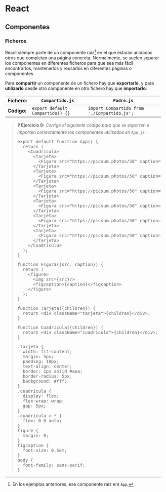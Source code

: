 # React
## Componentes
### Ficheros

React siempre parte de un componente raíz[^1] en el que estarán anidados otros que completan una página concreta. Normalmente, se suelen separar los componentes en diferentes ficheros para que sea más fácil encontrarlos, mantenerlos y reusarlos en diferentes páginas o componentes.

Para **compartir** un componente de un fichero hay que **exportarlo**, y para **utilizarlo** desde otro componente en otro fichero hay que **importarlo**:

| **Fichero:** | `Compartido.js` | `Padre.js` |
|--------------|-----------------|------------|
| **Código:**  | `export default Compartido() {}` | `import Compartido from './Compartido.js';` |


> **❓ Ejercicio 6:** _Corrige el siguiente código para que se exporten e importen correctamente los componentes utilizados en `App.js`._
> <div class="sandpack" data-width="73"><pre data-file="App.js">
> export default function App() { 
>   return (
>     &lt;Cuadricula>
>       &lt;Tarjeta>
>         &lt;Figura src="https://picsum.photos/50" caption="Fig.1"/>
>       &lt;/Tarjeta>
>       &lt;Tarjeta>
>         &lt;Figura src="https://picsum.photos/50" caption="Fig.2"/>
>       &lt;/Tarjeta>
>       &lt;Tarjeta>
>         &lt;Figura src="https://picsum.photos/50" caption="Fig.3"/>
>       &lt;/Tarjeta>
>       &lt;Tarjeta>
>         &lt;Figura src="https://picsum.photos/50" caption="Fig.4"/>
>       &lt;/Tarjeta>
>       &lt;Tarjeta>
>         &lt;Figura src="https://picsum.photos/50" caption="Fig.5"/>
>       &lt;/Tarjeta>
>       &lt;Tarjeta>
>         &lt;Figura src="https://picsum.photos/50" caption="Fig.6"/>
>       &lt;/Tarjeta>
>     &lt;/Cuadricula>
>   );
> }
> </pre><pre data-file="Figura.js">
> function Figura({src, caption}) {
>   return (
>     &lt;figure>
>       &lt;img src={src}/>
>       &lt;figcaption>{caption}&lt;/figcaption>
>     &lt;/figure>
>   );
> }
> </pre><pre data-file="Tarjeta.js">
> function Tarjeta({children}) {
>   return &lt;div className="tarjeta">{children}&lt;/div>;
> }
> </pre><pre data-file="Cuadricula.js">
> function Cuadricula({children}) {
>   return &lt;div className="cuadricula">{children}&lt;/div>;
> }
> </pre><pre data-file="styles.css" data-hidden="true">
> .tarjeta {
>   width: fit-content;
>   margin: 5px;
>   padding: 10px;
>   text-align: center;
>   border: 1px solid #aaa;
>   border-radius: 5px;
>   background: #fff;
> }
> .cuadricula {
>   display: flex;
>   flex-wrap: wrap;
>   gap: 5px;
> }
> .cuadricula > * {
>   flex: 0 0 auto;
> }
> figure {
>   margin: 0;
> }
> figcaption {
>   font-size: 0.5em;
> }
> body {
>   font-family: sans-serif;
> }
> </pre></div>

[^1]: En los ejemplos anteriores, ese componente raíz era `App`.